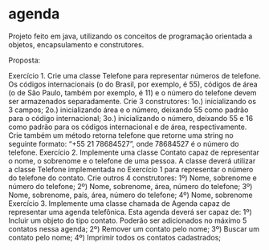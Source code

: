 # agenda
Projeto feito em java, utilizando os conceitos de programação orientada a objetos, encapsulamento e construtores.

Proposta:

Exercício 1.
Crie uma classe Telefone para representar números de telefone. Os
códigos internacionais (o do Brasil, por exemplo, é 55), códigos de área (o
de São Paulo, também por exemplo, é 11) e o número do telefone devem
ser armazenados separadamente. Crie 3 construtores:
1o.) inicializando os 3 campos;
2o.) inicializando área e o número, deixando 55 como padrão para o
código internacional;
3o.) inicializando o número, deixando 55 e 16 como padrão para os
códigos internacional e de área, respectivamente.
Crie também um método retorna telefone que retorne uma string
no seguinte formato: “+55 21 78684527”, onde 78684527 é o número do
telefone.
Exercício 2.
Implemente uma classe Contato capaz de representar o nome, o
sobrenome e o telefone de uma pessoa. A classe deverá utilizar a classe
Telefone implementada no Exercício 1 para representar o número do
telefone do contato. Crie outros 4 construtores:
1º) Nome, sobrenome e número do telefone;
2º) Nome, sobrenome, área, número do telefone;
3º) Nome, sobrenome, país, área, número do telefone;
4º) Nome, sobrenome
Exercício 3.
Implemente uma classe chamada de Agenda capaz de representar
uma agenda telefônica. Esta agenda deverá ser capaz de:
1º) Incluir um objeto do tipo contato. Poderão ser adicionados no
máximo 5 contatos nessa agenda;
2º) Remover um contato pelo nome;
3º) Buscar um contato pelo nome;
4º) Imprimir todos os contatos cadastrados;

